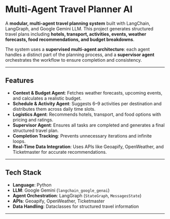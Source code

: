 # Multi-Agent Travel Planner AI

A **modular, multi-agent travel planning system** built with LangChain, LangGraph, and Google Gemini LLM. This project generates structured travel plans including **hotels, transport, activities, events, weather forecasts, food recommendations, and budget breakdowns**.

The system uses a **supervised multi-agent architecture**: each agent handles a distinct part of the planning process, and a **supervisor agent** orchestrates the workflow to ensure completion and consistency.

---

## Features

- **Context & Budget Agent**: Fetches weather forecasts, upcoming events, and calculates a realistic budget.  
- **Schedule & Activity Agent**: Suggests 6–9 activities per destination and distributes them across daily time slots.  
- **Logistics Agent**: Recommends hotels, transport, and food options with pricing and ratings.  
- **Supervisor Agent**: Ensures all tasks are completed and generates a final structured travel plan.  
- **Completion Tracking**: Prevents unnecessary iterations and infinite loops.  
- **Real-Time Data Integration**: Uses APIs like Geoapify, OpenWeather, and Ticketmaster for accurate recommendations.

---

## Tech Stack

- **Language**: Python  
- **LLM**: Google Gemini (`langchain_google_genai`)  
- **Agent Orchestration**: LangGraph (`StateGraph`, `MessagesState`)  
- **APIs**: Geoapify, OpenWeather, Ticketmaster  
- **Data Handling**: Dataclasses for structured travel information

---
